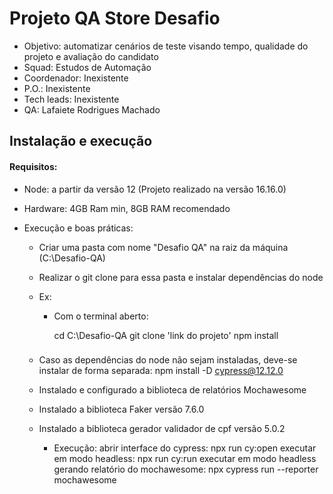 # Projeto QA Store Desafio

- Objetivo: automatizar cenários de teste visando tempo, qualidade do projeto e avaliação do candidato
- Squad: Estudos de Automação
- Coordenador: Inexistente
- P.O.: Inexistente
- Tech leads: Inexistente
- QA: Lafaiete Rodrigues Machado

## Instalação e execução

#### Requisitos:
  - Node: a partir da versão 12 (Projeto realizado na versão 16.16.0)
  - Hardware: 4GB Ram min, 8GB RAM recomendado

  - Execução e boas práticas:
    - Criar uma pasta com nome "Desafio QA" na raiz da máquina (C:\Desafio-QA)
    - Realizar o git clone para essa pasta e instalar dependências do node
    - Ex:
      - Com o terminal aberto:

        cd C:\Desafio-QA
        git clone 'link do projeto'
        npm install
        ###

    - Caso as dependências do node não sejam instaladas, deve-se instalar de forma separada:
      npm install -D cypress@12.12.0

    - Instalado e configurado a biblioteca de relatórios Mochawesome 

    - Instalado a biblioteca Faker versão 7.6.0

    - Instalado a biblioteca gerador validador de cpf versão 5.0.2

      - Execução:
        abrir interface do cypress: npx run cy:open
        executar em modo headless: npx run cy:run
        executar em modo headless gerando relatório do mochawesome: npx cypress run --reporter mochawesome